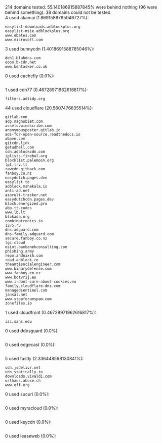 214 domains tested. 55.140186915887845% were behind nothing (96 were behind something). 38 domains could not be tested.<br>
4 used akamai (1.8691588785046727%):
```
easylist-downloads.adblockplus.org
easylist-msie.adblockplus.org
www.ebates.com
www.microsoft.com
```

3 used bunnycdn (1.4018691588785046%):
```
doh1.blahdns.com
oooo.b-cdn.net
www.bentasker.co.uk
```

0 used cachefly (0.0%):
```

```

1 used cdn77 (0.46728971962616817%):
```
filters.adtidy.org
```

44 used cloudflare (20.5607476635514%):
```
gitlab.com
adp.magnobiet.com
assets.windscribe.com
anonymousposter.gitlab.io
ads-for-open-source.readthedocs.io
abpvn.com
gitcdn.link
getadhell.com
cdn.adblockcdn.com
iplists.firehol.org
blocklist.palemoon.org
lpt.lrv.lt
rawcdn.githack.com
fanboy.co.nz
easydutch.pages.dev
easylist.to
adblock.mahakala.is
anti-ad.net
azorult-tracker.net
easydutchcdn.pages.dev
block.energized.pro
abp.tt.codes
www.lb.lt
blokada.org
combinatronics.io
1275.ru
dns.adguard.com
dns-family.adguard.com
secure.fanboy.co.nz
tgc.cloud
osint.bambenekconsulting.com
phishing.army
repo.andnixsh.com
road.adblock.ro
theantisocialengineer.com
www.binarydefense.com
www.fanboy.co.nz
www.botvrij.eu
www.i-dont-care-about-cookies.eu
family.cloudflare-dns.com
managedsentinel.com
jansal.net
www.stopforumspam.com
zonefiles.io
```

1 used cloudfront (0.46728971962616817%):
```
isc.sans.edu
```

0 used ddosguard (0.0%):
```

```

0 used edgecast (0.0%):
```

```

5 used fastly (2.336448598130841%):
```
cdn.jsdelivr.net
cdn.statically.io
downloads.vivaldi.com
urlhaus.abuse.ch
www.eff.org
```

0 used sucuri (0.0%):
```

```

0 used myracloud (0.0%):
```

```

0 used keycdn (0.0%):
```

```

0 used leaseweb (0.0%):
```

```
